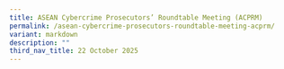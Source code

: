 ```yaml
---
title: ASEAN Cybercrime Prosecutors’ Roundtable Meeting (ACPRM)
permalink: /asean-cybercrime-prosecutors-roundtable-meeting-acprm/
variant: markdown
description: ""
third_nav_title: 22 October 2025
---
```

